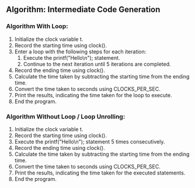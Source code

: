 ## Algorithm: Intermediate Code Generation

### Algorithm With Loop:
1. Initialize the clock variable t.
2. Record the starting time using clock().
3. Enter a loop with the following steps for each iteration:
    1. Execute the printf("Hello\n"); statement.
    2. Continue to the next iteration until 5 iterations are completed.
4. Record the ending time using clock().
5. Calculate the time taken by subtracting the starting time from the ending time.
6. Convert the time taken to seconds using CLOCKS_PER_SEC.
7. Print the results, indicating the time taken for the loop to execute.
8. End the program.

### Algorithm Without Loop / Loop Unrolling:
1. Initialize the clock variable t.
2. Record the starting time using clock().
3. Execute the printf("Hello\n"); statement 5 times consecutively.
4. Record the ending time using clock().
5. Calculate the time taken by subtracting the starting time from the ending time.
6. Convert the time taken to seconds using CLOCKS_PER_SEC.
7. Print the results, indicating the time taken for the executed statements.
8. End the program.
